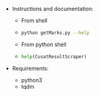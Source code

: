 - Instructions and documentation:
  - From shell
  - ```sh
    python getMarks.py --help
    ```
  - From python shell
  - ```py
    help(CusatResultScraper)
    ```

- Requirements:
  - python3
  - tqdm 
  
